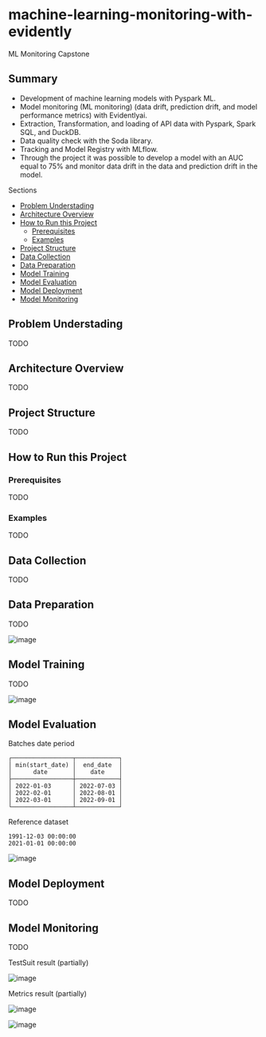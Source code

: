 # machine-learning-monitoring-with-evidently
ML Monitoring Capstone

## Summary
* Development of machine learning models with Pyspark ML.
* Model monitoring (ML monitoring) (data drift, prediction drift, and model performance metrics) with Evidentlyai.
* Extraction, Transformation, and loading of API data with Pyspark, Spark SQL, and DuckDB.
* Data quality check with the Soda library.
* Tracking and Model Registry with MLflow.
* Through the project it was possible to develop a model with an AUC equal to 75% and monitor data drift in the data and prediction drift in the model.

Sections

* [Problem Understading](#problem-understading)
* [Architecture Overview](#architecture-overview)
* [How to Run this Project](#how-to-run-this-project)
  * [Prerequisites](#prerequisites)
  * [Examples](#examples)
* [Project Structure](project-structure)
* [Data Collection](#data-collection)
* [Data Preparation](#data-preparation)
* [Model Training](#model-training)
* [Model Evaluation](#model-evaluation)
* [Model Deployment](#model-deployment)
* [Model Monitoring](#model-monitoring)


## Problem Understading

TODO

## Architecture Overview

TODO

## Project Structure

TODO

## How to Run this Project

### Prerequisites

TODO

### Examples

TODO

## Data Collection

TODO

## Data Preparation

TODO

![image](https://github.com/mathewsrc/machine-learning-monitoring-with-evidently/assets/94936606/35957339-272b-44e9-bac0-5e78d0e7d300)


## Model Training

TODO

![image](https://github.com/mathewsrc/machine-learning-monitoring-with-evidently/assets/94936606/0e560813-13aa-424c-ac78-e6338ec13166)


## Model Evaluation

Batches date period

```
┌─────────────────┬────────────┐
│ min(start_date) │  end_date  │
│      date       │    date    │
├─────────────────┼────────────┤
│ 2022-01-03      │ 2022-07-03 │
│ 2022-02-01      │ 2022-08-01 │
│ 2022-03-01      │ 2022-09-01 │
└─────────────────┴────────────┘
```

Reference dataset

```
1991-12-03 00:00:00
2021-01-01 00:00:00
```



![image](https://github.com/mathewsrc/machine-learning-monitoring-with-evidently/assets/94936606/bd8e8b6f-f030-44d7-af12-e835813d5e29)


## Model Deployment

TODO

## Model Monitoring

TODO

TestSuit result (partially)

![image](https://github.com/mathewsrc/machine-learning-monitoring-with-evidently/assets/94936606/b755b242-bacc-4c4f-b60e-935d444e1cc2)

Metrics result (partially)

![image](https://github.com/mathewsrc/machine-learning-monitoring-with-evidently/assets/94936606/ebc5ab66-c4b9-420e-b3f6-46e428a70f55)

![image](https://github.com/mathewsrc/machine-learning-monitoring-with-evidently/assets/94936606/b9f0e1a2-fa96-4d46-aedf-7f2bbe8e211d)







